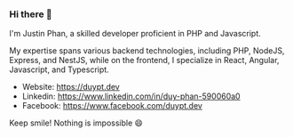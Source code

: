 ### Hi there 👋

I'm Justin Phan, a skilled developer proficient in PHP and Javascript. 

My expertise spans various backend technologies, including PHP, NodeJS, Express, and NestJS, while on the frontend, I specialize in React, Angular, Javascript, and Typescript.

<!--<a href="https://github.com/duysolo">
    <img alt="Git Stats" src="https://github-readme-stats.vercel.app/api?username=duysolo&show_icons=true" align="right" height="150" />
</a>-->

- Website: https://duypt.dev
- Linkedin: https://www.linkedin.com/in/duy-phan-590060a0
- Facebook: https://www.facebook.com/duypt.dev

Keep smile! Nothing is impossible 😄
